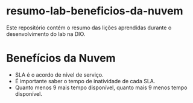 # resumo-lab-beneficios-da-nuvem
Este repositório contém o resumo das lições aprendidas durante o desenvolvimento do lab na DIO.
# Benefícios da Nuvem
- SLA é o acordo de nível de serviço.
- É importante saber o tempo de inatividade de cada SLA.
- Quanto menos 9 mais tempo disponível, quanto mais 9 menos tempo disponível.

